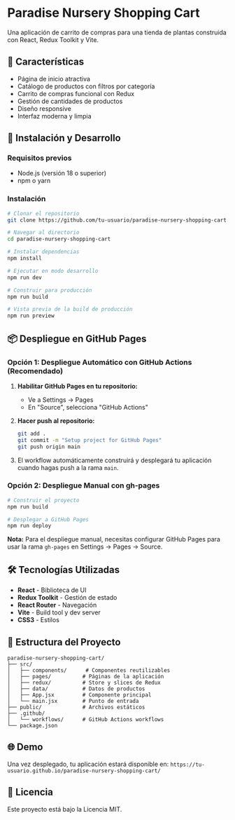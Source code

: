 # Paradise Nursery Shopping Cart

Una aplicación de carrito de compras para una tienda de plantas construida con React, Redux Toolkit y Vite.

## 🌿 Características

- Página de inicio atractiva
- Catálogo de productos con filtros por categoría
- Carrito de compras funcional con Redux
- Gestión de cantidades de productos
- Diseño responsive
- Interfaz moderna y limpia

## 🚀 Instalación y Desarrollo

### Requisitos previos
- Node.js (versión 18 o superior)
- npm o yarn

### Instalación

```bash
# Clonar el repositorio
git clone https://github.com/tu-usuario/paradise-nursery-shopping-cart.git

# Navegar al directorio
cd paradise-nursery-shopping-cart

# Instalar dependencias
npm install

# Ejecutar en modo desarrollo
npm run dev

# Construir para producción
npm run build

# Vista previa de la build de producción
npm run preview
```

## 📦 Despliegue en GitHub Pages

### Opción 1: Despliegue Automático con GitHub Actions (Recomendado)

1. **Habilitar GitHub Pages en tu repositorio:**
   - Ve a Settings → Pages
   - En "Source", selecciona "GitHub Actions"

2. **Hacer push al repositorio:**
   ```bash
   git add .
   git commit -m "Setup project for GitHub Pages"
   git push origin main
   ```

3. El workflow automáticamente construirá y desplegará tu aplicación cuando hagas push a la rama `main`.

### Opción 2: Despliegue Manual con gh-pages

```bash
# Construir el proyecto
npm run build

# Desplegar a GitHub Pages
npm run deploy
```

**Nota:** Para el despliegue manual, necesitas configurar GitHub Pages para usar la rama `gh-pages` en Settings → Pages → Source.

## 🛠️ Tecnologías Utilizadas

- **React** - Biblioteca de UI
- **Redux Toolkit** - Gestión de estado
- **React Router** - Navegación
- **Vite** - Build tool y dev server
- **CSS3** - Estilos

## 📁 Estructura del Proyecto

```
paradise-nursery-shopping-cart/
├── src/
│   ├── components/      # Componentes reutilizables
│   ├── pages/          # Páginas de la aplicación
│   ├── redux/          # Store y slices de Redux
│   ├── data/           # Datos de productos
│   ├── App.jsx         # Componente principal
│   └── main.jsx        # Punto de entrada
├── public/             # Archivos estáticos
├── .github/
│   └── workflows/      # GitHub Actions workflows
└── package.json
```

## 🌐 Demo

Una vez desplegado, tu aplicación estará disponible en:
`https://tu-usuario.github.io/paradise-nursery-shopping-cart/`

## 📝 Licencia

Este proyecto está bajo la Licencia MIT.
